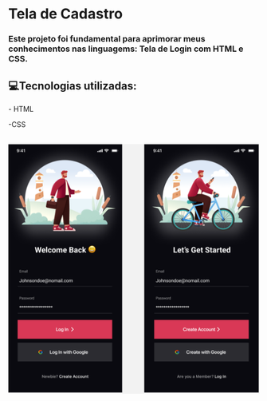 <h1>Tela de Cadastro</h1>

<h3>Este projeto foi fundamental para aprimorar meus conhecimentos nas linguagems: Tela de Login com HTML e CSS.</h3>

<h2> 💻Tecnologias utilizadas:</h2>
<p>- HTML</p>
<p>-CSS</p>
<br>

<img src="https://github.com/georgiasantos-frontend/Tela-de-Login/blob/master/imagens/img.png?raw=true" widht="300">

